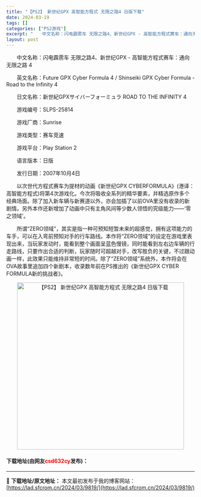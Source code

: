 ```yaml
---
title: "【PS2】 新世纪GPX 高智能方程式 无限之路4 日版下载"
date: 2024-03-19
tags: []
categories: ["PS2游戏"]
excerpt: "　　中文名称：闪电霹雳车 无限之路4、新世纪GPX - 高智能方程式赛车：通向无限之路 4 　　英文名称：Future GPX Cyber Formula 4 / Shinseiki GPX Cyber Formula - Road to the Infinity 4 　　日文名称：新世紀GPXサイ&hellip;"
layout: post
---
```


 <p>　　中文名称：闪电霹雳车 无限之路4、新世纪GPX - 高智能方程式赛车：通向无限之路 4</p> <p>　　英文名称：Future GPX Cyber Formula 4 / Shinseiki GPX Cyber Formula - Road to the Infinity 4</p> <p>　　日文名称：新世紀GPXサイバーフォーミュラ ROAD TO THE INFINITY 4</p> <p>　　游戏编号：SLPS-25814</p> <p>　　游戏厂商：Sunrise</p> <p>　　游戏类型：赛车竞速</p> <p>　　游戏平台：Play Station 2</p> <p>　　语言版本：日版</p> <p>　　发行日期：2007年10月4日</p> <p>　　以次世代方程式赛车为提材的动画《新世纪GPX CYBERFORMULA》(港译：高智能方程式)将第4次游戏化。今次将吸收全系列的精华要素，并精选原作多个经典场面。除了加入新车辆与新赛道以外，亦会加插了以前OVA里没有收录的新剧情。另外本作还新增加了动画中只有主角风间等少数人领悟的究级能力&mdash;&mdash;&lsquo;零之领域&rsquo;。</p> <p>　　所谓&ldquo;ZERO领域&rdquo;，其实是指一种可预知短暂未来的超感觉，拥有这项能力的车手，可以在入弯前预知对手的行车路线。本作将&ldquo;ZERO领域&rdquo;的设定在游戏里表现出来，当玩家发动时，能看到整个画面呈蓝色慢镜，同时能看到左右边车辆的行走路线，只要作出合适的判断，玩家随时可超越对手，改写胜负的关键，不过跟动画一样，此效果只能维持非常短的时间。除了&ldquo;ZERO领域&rdquo;系统外，本作将会在OVA故事里追加四个新剧本，收录数年前在PS推出的《新世纪GPX CYBER FORMULA新的挑战者》。</p> <p align="center"><img align="" border="0" src="https://lad.sfcrom.cn/wp-content/uploads/2024/03/20240319_65f998d69acc5.jpg" width="446" alt="【PS2】 新世纪GPX 高智能方程式 无限之路4 日版下载" /></p> <p><h4>下载地址(由网友<font color="red">csd632cy</font>发布)：</h4></p> 

---
📖 **下载地址/原文地址：** 本文最初发布于我的博客网站：[https://lad.sfcrom.cn/2024/03/9819/](https://lad.sfcrom.cn/2024/03/9819/)
